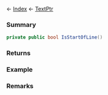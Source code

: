 ← [Index](Api-Index) ← [TextPtr](VRage.Game.ModAPI.Ingame.Utilities.TextPtr)

### Summary

```csharp
private public bool IsStartOfLine()
```

### Returns

### Example

### Remarks

